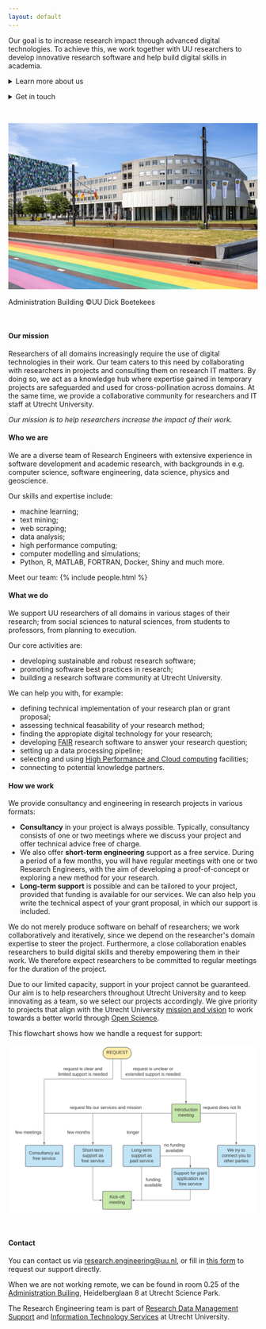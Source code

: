 ```yaml
---
layout: default
---
```



Our goal is to increase research impact through advanced digital technologies. To achieve this, we work together with UU researchers to develop innovative research software and help build digital skills in academia.

<p><details><summary>Learn more about us</summary><br/>
<ul>
<li><a href="#our-mission">Our mission</a></li>
<li><a href="#who-we-are">Who we are</a></li>
<li><a href="#what-we-do">What we do</a></li>
<li><a href="#how-we-work">How we work</a></li>
</ul>
</details>
</p>

<p><details><summary>Get in touch</summary><br/>
<ul>
<li><a href="https://forms.office.com/r/YBLk153rvK">Request our support</a></li>
<li><a href="https://github.com/orgs/UtrechtUniversity/teams/research-engineering">Find us on GitHub</a></li>
<li><a href="#contact">Contact us</a></li>
</ul>
</details>
</p>

<br/>
<p align="center">
  <img src="assets/images/bestuursgebouw.jpg"/>
  <figcaption>Administration Building &copy;UU Dick Boetekees</figcaption>
</p>
<br/>


#### Our mission
Researchers of all domains increasingly require the use of digital technologies in their work. Our team caters to this need by collaborating with researchers in projects and consulting them on research IT matters. By doing so, we act as a knowledge hub where expertise gained in temporary projects are safeguarded and used for cross-pollination across domains. At the same time, we provide a collaborative community for researchers and IT staff at Utrecht University. 

*Our mission is to help researchers increase the impact of their work.*


#### Who we are
We are a diverse team of Research Engineers with extensive experience in software development and academic research, with backgrounds in e.g. computer science, software engineering, data science, physics and geoscience. 

Our skills and expertise include:
  - machine learning;
  - text mining;
  - web scraping;
  - data analysis;
  - high performance computing;
  - computer modelling and simulations;
  - Python, R, MATLAB, FORTRAN, Docker, Shiny and much more.

Meet our team:
{% include people.html %}

#### What we do
We support UU researchers of all domains in various stages of their research; from social sciences to natural sciences, from students to professors, from planning to execution.

Our core activities are:
- developing sustainable and robust research software;
- promoting software best practices in research;
- building a research software community at Utrecht University.

We can help you with, for example:
- defining technical implementation of your research plan or grant proposal;
- assessing technical feasability of your research method;
- finding the appropiate digital technology for your research;
- developing [FAIR](https://fair-software.nl/) research software to answer your research question;
- setting up a data processing pipeline;
- selecting and using [High Performance and Cloud computing](_pages/hpc/index.md) facilities;
- connecting to potential knowledge partners.

#### How we work
We provide consultancy and engineering in research projects in various formats:
- **Consultancy** in your project is always possible. Typically, consultancy consists of one or two meetings where we discuss your project and offer technical advice free of charge.
- We also offer **short-term engineering** support as a free service. During a period of a few months, you will have regular meetings with one or two Research Engineers, with the aim of developing a proof-of-concept or exploring a new method for your research.
- **Long-term support** is possible and can be tailored to your project, provided that funding is available for our services. We can also help you write the technical aspect of your grant proposal, in which our support is included.

We do not merely produce software on behalf of researchers; we work collaboratively and iteratively, since we depend on the researcher's domain expertise to steer the project. Furthermore, a close collaboration enables researchers to build digital skills and thereby empowering them in their work. We therefore expect researchers to be committed to regular meetings for the duration of the project.

Due to our limited capacity, support in your project cannot be guaranteed. Our aim is to help researchers throughout Utrecht University and to keep innovating as a team, so we select our projects accordingly. We give priority to projects that align with the Utrecht University [mission and vision](https://www.uu.nl/en/organisation/profile/mission-and-strategy) to work towards a better world through [Open Science](https://www.uu.nl/en/research/open-science).

This flowchart shows how we handle a request for support: 
<br/>
<p align="center">
  <img src="assets/images/request.svg"/>
</p>
<br/>


#### Contact
You can contact us via research.engineering@uu.nl, or fill in [this form](https://forms.office.com/r/YBLk153rvK) to request our support directly.

When we are not working remote, we can be found in room 0.25 of the [Administration Builing](https://www.uu.nl/en/bestuursgebouw), Heidelberglaan 8 at Utrecht Science Park.

The Research Engineering team is part of [Research Data Management Support](https://www.uu.nl/en/research/research-data-management) and [Information Technology Services](https://www.uu.nl/en/organisation/information-and-technology-services-its) at Utrecht University. 
